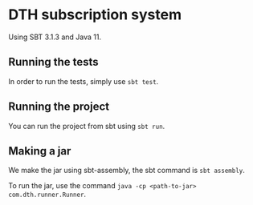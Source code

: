 # DTH subscription system

Using SBT 3.1.3 and Java 11.

## Running the tests

In order to run the tests, simply use ```sbt test```.

## Running the project

You can run the project from sbt using ```sbt run```.

## Making a jar

We make the jar using sbt-assembly, the sbt command is ```sbt assembly```.

To run the jar, use the command ```java -cp <path-to-jar> com.dth.runner.Runner```.

